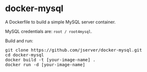 # docker-mysql

A Dockerfile to build a simple MySQL server container.

MySQL credentials are: `root / root4mysql`.

Build and run:
<pre>
git clone https://github.com/jserver/docker-mysql.git
cd docker-mysql
docker build -t [your-image-name] .
docker run -d [your-image-name] 
</pre>
